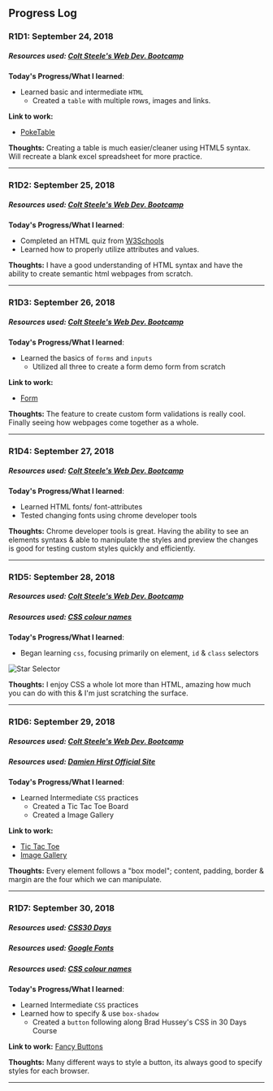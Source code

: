 
## Progress Log

### R1D1: September 24, 2018
##### Resources used: [Colt Steele's Web Dev. Bootcamp](https://www.udemy.com/the-web-developer-bootcamp/learn/v4/)

**Today's Progress/What I learned**:
- Learned basic and intermediate `HTML`
    - Created a `table` with multiple rows, images and links.

**Link to work:**
- [PokeTable](/PokeTable)

**Thoughts:**  Creating a table is much easier/cleaner using HTML5 syntax. Will recreate a blank excel spreadsheet for more practice.

------------

### R1D2: September 25, 2018
##### Resources used: [Colt Steele's Web Dev. Bootcamp](https://www.udemy.com/the-web-developer-bootcamp/learn/v4/)

**Today's Progress/What I learned**:
- Completed an HTML quiz from [W3Schools](http://w3schools.com)
- Learned how to properly utilize attributes and values. 

**Thoughts:**  I have a good understanding of HTML syntax and have the ability to create semantic html webpages from scratch.

------------

### R1D3: September 26, 2018
##### Resources used: [Colt Steele's Web Dev. Bootcamp](https://www.udemy.com/the-web-developer-bootcamp/learn/v4/)

**Today's Progress/What I learned**:
- Learned the basics of `forms` and `inputs`
  - Utilized all three to create a form demo form from scratch
    
**Link to work:**
- [Form](/Form)

**Thoughts:**  The feature to create custom form validations is really cool. Finally seeing how webpages come together as a whole.

------------
### R1D4: September 27, 2018
##### Resources used: [Colt Steele's Web Dev. Bootcamp](https://www.udemy.com/the-web-developer-bootcamp/learn/v4/)

**Today's Progress/What I learned**:
- Learned HTML fonts/ font-attributes
- Tested changing fonts using chrome developer tools
  
**Thoughts:**  Chrome developer tools is great. Having the ability to see an elements syntaxs & able to manipulate the styles and preview the changes is good for testing custom styles quickly and efficiently.

------------

### R1D5: September 28, 2018
##### Resources used: [Colt Steele's Web Dev. Bootcamp](https://www.udemy.com/the-web-developer-bootcamp/learn/v4/)
##### Resources used: [CSS colour names](http://colours.neilorangepeel.com/)

**Today's Progress/What I learned**:
-  Began learning `css`, focusing primarily on element, `id` & `class` selectors

![Star Selector](http://i65.tinypic.com/wjb69e.png)

**Thoughts:**  I enjoy CSS a whole lot more than HTML, amazing how much you can do with this & I'm just scratching the surface.

------------

### R1D6: September 29, 2018
##### Resources used: [Colt Steele's Web Dev. Bootcamp](https://www.udemy.com/the-web-developer-bootcamp/learn/v4/)
##### Resources used: [Damien Hirst Official Site](https://www.http://www.damienhirst.com/)

**Today's Progress/What I learned**:
- Learned Intermediate `CSS` practices
    - Created a Tic Tac Toe Board
    - Created a Image Gallery
    
**Link to work:**
- [Tic Tac Toe](/TTTBoard)
- [Image Gallery](/ImageBlog)

**Thoughts:** 
Every element follows a "box model"; content, padding, border & margin are the four which we can manipulate. 

------------

### R1D7: September 30, 2018
##### Resources used: [CSS30 Days](https://codecollege.ca/)
##### Resources used: [Google Fonts](https://fonts.google.com/)
##### Resources used: [CSS colour names](http://colours.neilorangepeel.com/)


**Today's Progress/What I learned**:
- Learned Intermediate `CSS` practices
- Learned how to specify & use `box-shadow`
   - Created a `button` following along Brad Hussey's CSS in 30 Days Course
    
**Link to work:**
[Fancy Buttons](https://codepen.io/DigitalEmanuel/pen/XxbPgg)

**Thoughts:** 
Many different ways to style a button, its always good to specify styles for each browser.

------------
